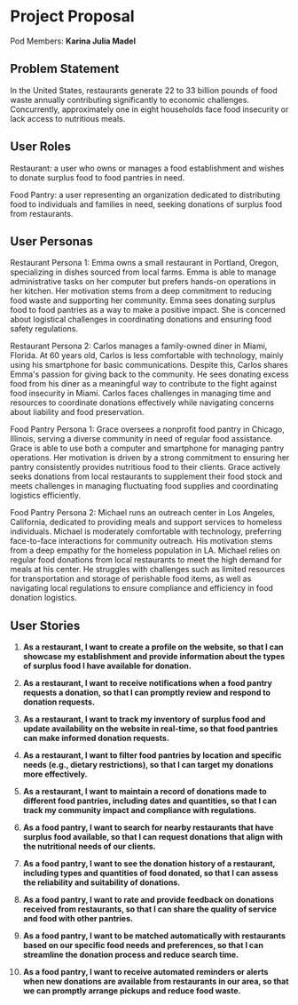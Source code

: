 # Project Proposal

Pod Members: **Karina Julia Madel**

## Problem Statement

In the United States, restaurants generate 22 to 33 billion pounds of food waste annually contributing significantly to economic challenges. Concurrently, approximately one in eight households face food insecurity or lack access to nutritious meals.

## User Roles

Restaurant: a user who owns or manages a food establishment and wishes to donate surplus food to food pantries in need.

Food Pantry: a user representing an organization dedicated to distributing food to individuals and families in need, seeking donations of surplus food from restaurants.

## User Personas

Restaurant Persona 1: Emma owns a small restaurant in Portland, Oregon, specializing in dishes sourced from local farms. Emma is able to manage administrative tasks on her computer but prefers hands-on operations in her kitchen. Her motivation stems from a deep commitment to reducing food waste and supporting her community. Emma sees donating surplus food to food pantries as a way to make a positive impact. She is concerned about logistical challenges in coordinating donations and ensuring food safety regulations.

Restaurant Persona 2: Carlos manages a family-owned diner in Miami, Florida. At 60 years old, Carlos is less comfortable with technology, mainly using his smartphone for basic communications. Despite this, Carlos shares Emma's passion for giving back to the community. He sees donating excess food from his diner as a meaningful way to contribute to the fight against food insecurity in Miami. Carlos faces challenges in managing time and resources to coordinate donations effectively while navigating concerns about liability and food preservation.

Food Pantry Persona 1: Grace oversees a nonprofit food pantry in Chicago, Illinois, serving a diverse community in need of regular food assistance. Grace is able  to use both a computer and smartphone for managing pantry operations. Her motivation is driven by a strong commitment to ensuring her pantry consistently provides nutritious food to their clients. Grace actively seeks donations from local restaurants to supplement their food stock and meets challenges in managing fluctuating food supplies and coordinating logistics efficiently.

Food Pantry Persona 2: Michael runs an outreach center in Los Angeles, California, dedicated to providing meals and support services to homeless individuals. Michael is moderately comfortable with technology, preferring face-to-face interactions for community outreach. His motivation stems from a deep empathy for the homeless population in LA. Michael relies on regular food donations from local restaurants to meet the high demand for meals at his center. He struggles with challenges such as limited resources for transportation and storage of perishable food items, as well as navigating local regulations to ensure compliance and efficiency in food donation logistics.

## User Stories

1. **As a restaurant, I want to create a profile on the website, so that I can showcase my establishment and provide information about the types of surplus food I have available for donation.**

2. **As a restaurant, I want to receive notifications when a food pantry requests a donation, so that I can promptly review and respond to donation requests.**

3. **As a restaurant, I want to track my inventory of surplus food and update availability on the website in real-time, so that food pantries can make informed donation requests.**

4. **As a restaurant, I want to filter food pantries by location and specific needs (e.g., dietary restrictions), so that I can target my donations more effectively.**

5. **As a restaurant, I want to maintain a record of donations made to different food pantries, including dates and quantities, so that I can track my community impact and compliance with regulations.**

6. **As a food pantry, I want to search for nearby restaurants that have surplus food available, so that I can request donations that align with the nutritional needs of our clients.**

7. **As a food pantry, I want to see the donation history of a restaurant, including types and quantities of food donated, so that I can assess the reliability and suitability of donations.**

8. **As a food pantry, I want to rate and provide feedback on donations received from restaurants, so that I can share the quality of service and food with other pantries.**

9. **As a food pantry, I want to be matched automatically with restaurants based on our specific food needs and preferences, so that I can streamline the donation process and reduce search time.**

10. **As a food pantry, I want to receive automated reminders or alerts when new donations are available from restaurants in our area, so that we can promptly arrange pickups and reduce food waste.**
